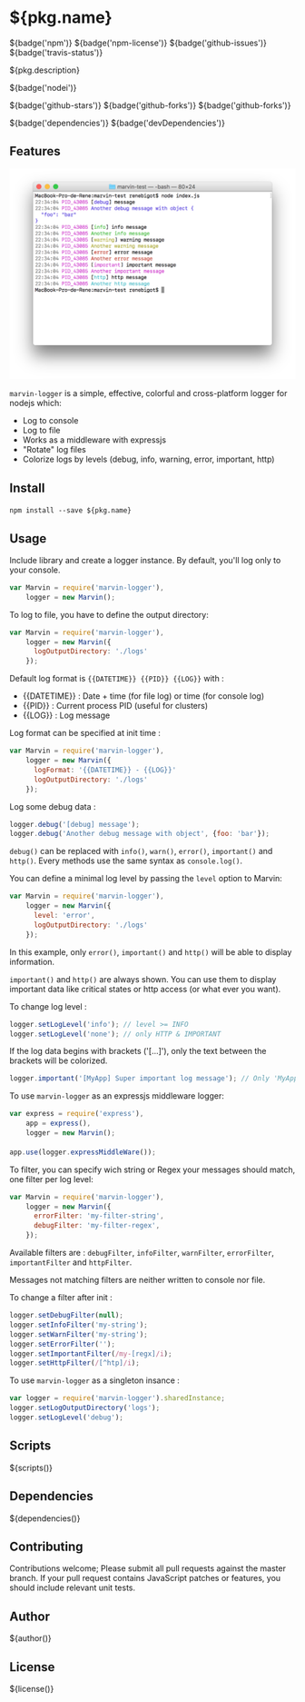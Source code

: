 # ${pkg.name}

${badge('npm')} ${badge('npm-license')} ${badge('github-issues')} ${badge('travis-status')}

${pkg.description}

${badge('nodei')}

${badge('github-stars')}
${badge('github-forks')}
${badge('github-forks')}

${badge('dependencies')}
${badge('devDependencies')}

## Features

![screenshot macOS](https://raw.githubusercontent.com/renebigot/marvin-logger/master/img/mac.png)

`marvin-logger` is a simple, effective, colorful and cross-platform logger for nodejs which:

* Log to console
* Log to file
* Works as a middleware with expressjs
* "Rotate" log files
* Colorize logs by levels (debug, info, warning, error, important, http)


## Install

`npm install --save ${pkg.name}`


## Usage

Include library and create a logger instance. By default, you'll log only to your console.

```javascript
var Marvin = require('marvin-logger'),
    logger = new Marvin();
```

To log to file, you have to define the output directory:

```javascript
var Marvin = require('marvin-logger'),
    logger = new Marvin({
      logOutputDirectory: './logs'
    });
```


Default log format is `{{DATETIME}} {{PID}} {{LOG}}` with :
* {{DATETIME}} : Date + time (for file log) or time (for console log)
* {{PID}} : Current process PID (useful for clusters)
* {{LOG}} : Log message

Log format can be specified at init time :

```javascript
var Marvin = require('marvin-logger'),
    logger = new Marvin({
      logFormat: '{{DATETIME}} - {{LOG}}'
      logOutputDirectory: './logs'
    });
```

Log some debug data : 

```javascript
logger.debug('[debug] message');
logger.debug('Another debug message with object', {foo: 'bar'});
```

`debug()` can be replaced with `info()`, `warn()`, `error()`, `important()` and `http()`. Every methods use the same syntax as `console.log()`.

You can define a minimal log level by passing the `level` option to Marvin:

```javascript
var Marvin = require('marvin-logger'),
    logger = new Marvin({
      level: 'error',
      logOutputDirectory: './logs'
    });
```

In this example, only `error()`, `important()` and `http()` will be able to display information.

`important()` and `http()` are always shown. You can use them to display important data like critical states or http access (or what ever you want).

To change log level : 

```javascript
logger.setLogLevel('info'); // level >= INFO
logger.setLogLevel('none'); // only HTTP & IMPORTANT
```

If the log data begins with brackets ('[...]'), only the text between the brackets will be colorized.

```javascript
logger.important('[MyApp] Super important log message'); // Only 'MyApp' will be shown in magenta  
```

To use `marvin-logger` as an expressjs middleware logger:

```javascript
var express = require('express'),
    app = express(),
    logger = new Marvin();

app.use(logger.expressMiddleWare());
```

To filter, you can specify wich string or Regex your messages should match, one filter per log level:

```javascript
var Marvin = require('marvin-logger'),
    logger = new Marvin({
      errorFilter: 'my-filter-string',
      debugFilter: 'my-filter-regex',
    });
```

Available filters are : `debugFilter`, `infoFilter`, `warnFilter`, `errorFilter`, `importantFilter` and `httpFilter`.

Messages not matching filters are neither written to console nor file.

To change a filter after init : 

```javascript
logger.setDebugFilter(null);
logger.setInfoFilter('my-string');
logger.setWarnFilter('my-string');
logger.setErrorFilter('');
logger.setImportantFilter(/my-[regx]/i);
logger.setHttpFilter(/[^htp]/i);
```

To use ```marvin-logger``` as a singleton insance : 

```javascript
var logger = require('marvin-logger').sharedInstance;
logger.setLogOutputDirectory('logs');
logger.setLogLevel('debug');
```

## Scripts

${scripts()}

## Dependencies

${dependencies()}

## Contributing

Contributions welcome; Please submit all pull requests against the master branch. If your pull request contains JavaScript patches or features, you should include relevant unit tests.

## Author

${author()}

## License

${license()}
